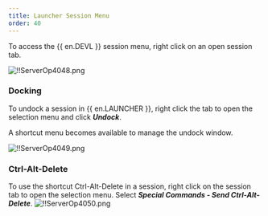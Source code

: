 ```yaml
---
title: Launcher Session Menu
order: 40
---
```

To access the {{ en.DEVL }} session menu, right click on an open session tab.  

![!!ServerOp4048.png](https://webdevolutions.azureedge.net/docs/en/server/ServerOp4048.png) 
### Docking 
To undock a session in {{ en.LAUNCHER }}, right click the tab to open the selection menu and click ***Undock***.  

A shortcut menu becomes available to manage the undock window.  

![!!ServerOp4049.png](https://webdevolutions.azureedge.net/docs/en/server/ServerOp4049.png) 
### Ctrl-Alt-Delete 
To use the shortcut Ctrl-Alt-Delete in a session, right click on the session tab to open the selection menu. Select ***Special Commands - Send Ctrl-Alt-Delete***. 
![!!ServerOp4050.png](https://webdevolutions.azureedge.net/docs/en/server/ServerOp4050.png) 

